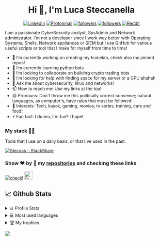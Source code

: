 <h1 align="center">Hi 👋, I'm Luca Steccanella</h1>
<p align="center">
  <a href="https://www.linkedin.com/in/lucasteccanella/"><img src="https://img.shields.io/badge/linkedin-%230077B5.svg?&style=for-the-badge&logo=linkedin&logoColor=white" alt="LinkedIn" /></a>
  <a href="mailto:steccas@pm.me"><img src="https://img.shields.io/badge/email-grey?style=for-the-badge&logo=protonmail" alt="Protonmail"/></a>
  <a href="https://github.com/Steccas"><img alt="followers" title="Follow me on Github" src="https://img.shields.io/badge/-GitHub-6f42c1?style=for-the-badge&logo=github&logoColor=white"/></a>
  <a href="https://twitter.com/Steccas94"><img alt="followers" title="Follow me on Twitter" src="https://img.shields.io/badge/-Twitter-1DA1F2?style=for-the-badge&logo=twitter&logoColor=white"/></a>
  <a href="https://www.reddit.com/user/Steccas/"><img alt="Reddit" title="Reddit" src="https://img.shields.io/badge/-Reddit-FF5700?style=for-the-badge&logo=reddit&logoColor=white"/></a>
</p>

I am a passionate CyberSecurity analyst, SysAdmin and Network administrator.
I'm not a developer since I work way better with Operating Systems, Shells, Network appliances or SIEM but I use GitHub for various useful scripts or tool that I make for myself from time to time!

- 🔭 I’m currently working on creating my homelab, check also my pinned repos!
- 🌱 I’m currently learning python bots
- 👯 I’m looking to collaborate on building crypto trading bots
- 🤔 I’m looking for help with finding space for my server or a GPU ahahah
- 💬 Ask me about cybersecurity, linux and networks!
- 📫 How to reach me: Use my links at the top!
- 😄 Pronouns: Don't throw me this politically correct nonsense; natural languages, as computer's, have rules that must be followed
- 💜 Interests: Tech, kayak, gaming, movies, tv series, training, cars and food!
- ⚡ Fun fact: I dunno, I'm fun? I hope!

### My stack 👨‍💻

Tools that I use on a daily basis, or that I've used in the past.

<a href="https://stackshare.io/steccas/my-stack">
  <img src="https://img.shields.io/badge/view-it-0690fa.svg?style=for-the-badge&logo=stackshare" alt="Steccas :: StackShare" />
</a>

### Show ❤️ by 🌟 my [repositories](https://github.com/Steccas?tab=repositories) and checking these links
<a href="https://linktr.ee/steccas"><img alt="check!" src="https://img.shields.io/badge/check-offers-green?style=for-the-badge&logo=linktree"></a>
<a href="https://www.buymeacoffee.com/steccas" target="_blank">
    <img src="https://cdn.buymeacoffee.com/buttons/lato-yellow.png" alt="Buy Me A Coffee" height="27.8">
</a>

## 📈 Github Stats

<!-- https://github.com/anuraghazra/github-readme-stats -->
<details> 
  <summary>📊 Profile Stats</summary>
  <br/>
    <p align="left"> <a href="https://github.com/Steccas"><img src="https://github-readme-stats.vercel.app/api?username=Steccas&show_icons=true&count_private=true" alt="steccas" /></a> </p>
</details>

<details> 
  <summary>💻 Most used languages</summary>
  <br/>
  <p align="left"> <a href="https://github.com/Steccas"><img src="https://github-readme-stats.vercel.app/api/top-langs/?username=Steccas&layout=compact&count_private=true" alt="steccas" /></a> </p>
</details>

<!-- https://github.com/jamesgeorge007/github-activity-readme -->
<details>
  <summary>🏆 My trophies</summary>
  <br/>
  <p align="left"> <a href="https://github.com/Steccas"><img src="https://github-profile-trophy.vercel.app/?username=steccas" alt="steccas" /></a> </p>
</details>

![](https://estruyf-github.azurewebsites.net/api/VisitorHit?user=Steccas&repo=Steccas&countColorcountColor&countColor=%237B1E7A)
<!--
____

![Your Repository's Stats](https://github-readme-stats.vercel.app/api?username=Steccas&show_icons=true&count_private=true)
____

![Your Repository's Stats](https://github-readme-stats.vercel.app/api/top-langs/?username=Steccas&layout=compact&count_private=true)
____

![Profile View Counter](https://komarev.com/ghpvc/?username=Steccas) ![Repos Badge](https://badges.pufler.dev/repos/Steccas)
____

<p align="left"> <a href="https://github.com/ryo-ma/github-profile-trophy"><img src="https://github-profile-trophy.vercel.app/?username=steccas" alt="steccas" /></a> </p>



**Steccas/Steccas** is a ✨ _special_ ✨ repository because its `README.md` (this file) appears on your GitHub profile.

Here are some ideas to get you started:

- 🔭 I’m currently working on ...
- 🌱 I’m currently learning ...
- 👯 I’m looking to collaborate on ...
- 🤔 I’m looking for help with ...
- 💬 Ask me about ...
- 📫 How to reach me: ...
- 😄 Pronouns: ...
- 💜 Interests:
- ⚡ Fun fact: ...

<h2 align="center">My stack :man_technologist:</h2>

<p align="center">Tools that I use on a daily basis, or that I've used or worked (either much or a bit) with on the past</p>
<p align="center">
  <a href="https://stackshare.io/steccas/my-personal-stack">
    <img src="http://img.shields.io/badge/tech-stack-0690fa.svg?style=flat" alt="Steccas :: StackShare" />
  </a>
</p>

<summary>
  Projects I am currently working on
</summary>

<br />

[![ReadMe Card](https://github-readme-stats.vercel.app/api/pin/?username=Steccas&repo=)](https://github.com/)


<br />

### Languages and Tools 🛠 

![Java](http://img.shields.io/badge/-Java-5B4638?style=flat-square&logo=java&logoColor=ffffff)
![C](http://img.shields.io/badge/-C-A8B9CC?style=flat-square&logo=c&logoColor=ffffff)
![Python](http://img.shields.io/badge/-Python-3776AB?style=flat-square&logo=python&logoColor=ffffff)
![JavaScript](https://img.shields.io/badge/-JavaScript-%23F7DF1C?style=flat-square&logo=javascript&logoColor=000000&labelColor=%23F7DF1C&color=%23FFCE5A)
![React](https://img.shields.io/badge/-React-61DAFB?style=flat-square&logo=react&logoColor=ffffff)
![HTML5](https://img.shields.io/badge/-HTML5-%23E44D27?style=flat-square&logo=html5&logoColor=ffffff)
![CSS3](https://img.shields.io/badge/-CSS3-%231572B6?style=flat-square&logo=css3)
![Sass](https://img.shields.io/badge/-Sass-%23CC6699?style=flat-square&logo=sass&logoColor=ffffff)
![Bootstrap](https://img.shields.io/badge/-Bootstrap-563D7C?style=flat-square&logo=Bootstrap)
![Markdown](https://img.shields.io/badge/-Markdown-000000?style=flat-square&logo=markdown)
![Nodejs](https://img.shields.io/badge/-Nodejs-339933?style=flat-square&logo=Node.js&logoColor=ffffff)
![Npm](https://img.shields.io/badge/-npm-CB3837?style=flat-square&logo=npm)
![Firebase](https://img.shields.io/badge/-Firebase-FFCA28?style=flat-square&logo=firebase&logoColor=ffffff)
![Microsoft Sql Server](https://img.shields.io/badge/-Sql%20Server-CC2927?style=flat-square&logo=microsoft-sql-server&logoColor=ffffff)
![Git](https://img.shields.io/badge/-Git-%23F05032?style=flat-square&logo=git&logoColor=%23ffffff)
![GitLab](https://img.shields.io/badge/-GitLab-FCA121?style=flat-square&logo=gitlab)
![GitHub](https://img.shields.io/badge/-GitHub-181717?style=flat-square&logo=github)
![VS Code](http://img.shields.io/badge/-VS%20Code-007ACC?style=flat-square&logo=visual-studio-code&logoColor=ffffff)
![Eclipse-IDE](http://img.shields.io/badge/-Eclipse-2C2255?style=flat-square&logo=eclipse&logoColor=ffffff)
![Powershell](http://img.shields.io/badge/-Powershell-5391FE?style=flat-square&logo=powershell&logoColor=ffffff)
![Windows](http://img.shields.io/badge/-Windows-0078D6?style=flat-square&logo=windows&logoColor=ffffff)

<br/>

-->
